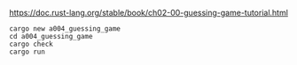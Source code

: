https://doc.rust-lang.org/stable/book/ch02-00-guessing-game-tutorial.html


```
cargo new a004_guessing_game
cd a004_guessing_game
cargo check
cargo run 
```